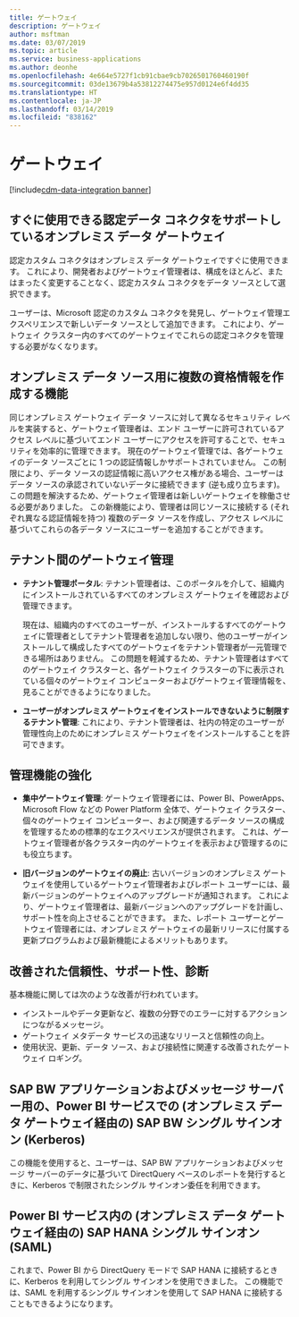 ```yaml
---
title: ゲートウェイ
description: ゲートウェイ
author: msftman
ms.date: 03/07/2019
ms.topic: article
ms.service: business-applications
ms.author: deonhe
ms.openlocfilehash: 4e664e5727f1cb91cbae9cb7026501760460190f
ms.sourcegitcommit: 03de13679b4a53812274475e957d0124e6f4dd35
ms.translationtype: HT
ms.contentlocale: ja-JP
ms.lasthandoff: 03/14/2019
ms.locfileid: "838162"
---
```

# <a name="gateway"></a>ゲートウェイ

[!include[cdm-data-integration banner](../includes/cdm-data-integration.md)]

## <a name="on-premises-data-gateway-supports-out-of-box-certified-data-connectors"></a>すぐに使用できる認定データ コネクタをサポートしているオンプレミス データ ゲートウェイ  

認定カスタム コネクタはオンプレミス データ ゲートウェイですぐに使用できます。 これにより、開発者およびゲートウェイ管理者は、構成をほとんど、またはまったく変更することなく、認定カスタム コネクタをデータ ソースとして選択できます。 

ユーザーは、Microsoft 認定のカスタム コネクタを発見し、ゲートウェイ管理エクスペリエンスで新しいデータ ソースとして追加できます。 これにより、ゲートウェイ クラスター内のすべてのゲートウェイでこれらの認定コネクタを管理する必要がなくなります。   
 
## <a name="ability-to-create-multiple-credentials-for-an-on-premises-data-source"></a>オンプレミス データ ソース用に複数の資格情報を作成する機能   
 
同じオンプレミス ゲートウェイ データ ソースに対して異なるセキュリティ レベルを実装すると、ゲートウェイ管理者は、エンド ユーザーに許可されているアクセス レベルに基づいてエンド ユーザーにアクセスを許可することで、セキュリティを効率的に管理できます。 現在のゲートウェイ管理では、各ゲートウェイのデータ ソースごとに 1 つの認証情報しかサポートされていません。 この制限により、データ ソースの認証情報に高いアクセス権がある場合、ユーザーはデータ ソースの承認されていないデータに接続できます (逆も成り立ちます)。 この問題を解決するため、ゲートウェイ管理者は新しいゲートウェイを稼働させる必要がありました。 この新機能により、管理者は同じソースに接続する (それぞれ異なる認証情報を持つ) 複数のデータ ソースを作成し、アクセス レベルに基づいてこれらの各データ ソースにユーザーを追加することができます。 
 
## <a name="gateway-administration-across-a-tenant"></a>テナント間のゲートウェイ管理
  
-   **テナント管理ポータル**: テナント管理者は、このポータルを介して、組織内にインストールされているすべてのオンプレミス ゲートウェイを確認および管理できます。

    現在は、組織内のすべてのユーザーが、インストールするすべてのゲートウェイに管理者としてテナント管理者を追加しない限り、他のユーザーがインストールして構成したすべてのゲートウェイをテナント管理者が一元管理できる場所はありません。 この問題を軽減するため、テナント管理者はすべてのゲートウェイ クラスターと、各ゲートウェイ クラスターの下に表示されている個々のゲートウェイ コンピューターおよびゲートウェイ管理情報を、見ることができるようになりました。 
  
-   **ユーザーがオンプレミス ゲートウェイをインストールできないように制限するテナント管理**: これにより、テナント管理者は、社内の特定のユーザーが管理性向上のためにオンプレミス ゲートウェイをインストールすることを許可できます。 
 
## <a name="management-enhancements"></a>管理機能の強化 
  
-   **集中ゲートウェイ管理**: ゲートウェイ管理者には、Power BI、PowerApps、Microsoft Flow などの Power Platform 全体で、ゲートウェイ クラスター、個々のゲートウェイ コンピューター、および関連するデータ ソースの構成を管理するための標準的なエクスペリエンスが提供されます。 これは、ゲートウェイ管理者が各クラスター内のゲートウェイを表示および管理するのにも役立ちます。 

-   **旧バージョンのゲートウェイの廃止**: 古いバージョンのオンプレミス ゲートウェイを使用しているゲートウェイ管理者およびレポート ユーザーには、最新バージョンのゲートウェイへのアップグレードが通知されます。 これにより、ゲートウェイ管理者は、最新バージョンへのアップグレードを計画し、サポート性を向上させることができます。 また、レポート ユーザーとゲートウェイ管理者には、オンプレミス ゲートウェイの最新リリースに付属する更新プログラムおよび最新機能によるメリットもあります。  
  
## <a name="improved-reliability-supportability-and-diagnostics"></a>改善された信頼性、サポート性、診断
 
基本機能に関しては次のような改善が行われています。

-   インストールやデータ更新など、複数の分野でのエラーに対するアクションにつながるメッセージ。 
-   ゲートウェイ メタデータ サービスの迅速なリリースと信頼性の向上。 
-   使用状況、更新、データ ソース、および接続性に関連する改善されたゲートウェイ ロギング。

## <a name="sap-bw-single-sign-on-kerberos-in-power-bi-service-via-on-premises-data-gateway-for-sap-bw-application-and-message-server"></a>SAP BW アプリケーションおよびメッセージ サーバー用の、Power BI サービスでの (オンプレミス データ ゲートウェイ経由の) SAP BW シングル サインオン (Kerberos)
 
この機能を使用すると、ユーザーは、SAP BW アプリケーションおよびメッセージ サーバーのデータに基づいて DirectQuery ベースのレポートを発行するときに、Kerberos で制限されたシングル サインオン委任を利用できます。

## <a name="sap-hana-single-sign-on-saml-in-power-bi-service-via-on-premises-data-gateway"></a>Power BI サービス内の (オンプレミス データ ゲートウェイ経由の) SAP HANA シングル サインオン (SAML)
 
これまで、Power BI から DirectQuery モードで SAP HANA に接続するときに、Kerberos を利用してシングル サインオンを使用できました。 この機能では、SAML を利用するシングル サインオンを使用して SAP HANA に接続することもできるようになります。
